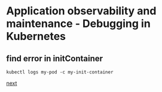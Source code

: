 # Application observability and maintenance - Debugging in Kubernetes


## find error in initContainer 
[//]: # (source 03 / Init container)

```
kubectl logs my-pod -c my-init-container
```

[next](../04-application-environment-configuration-and-security/01-discover-and-use-resources-that-extend-ubernetes-CRD.md)